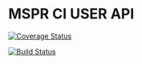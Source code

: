 # MSPR CI USER API 

[![Coverage Status](https://coveralls.io/repos/github/Ked57/mspr-user-api/badge.svg?branch=master)](https://coveralls.io/github/Ked57/mspr-user-api?branch=master)

[![Build Status](https://drone.k3d.dev/api/badges/Ked57/mspr-user-api/status.svg)](https://drone.k3d.dev/Ked57/mspr-user-api)

